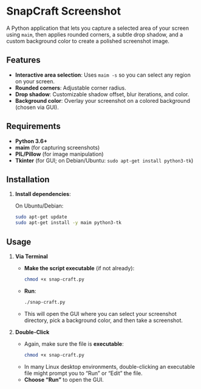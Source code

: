 # SnapCraft Screenshot

A Python application that lets you capture a selected area of your screen using `maim`, then applies rounded corners, a subtle drop shadow, and a custom background color to create a polished screenshot image.

## Features

- **Interactive area selection**: Uses `maim -s` so you can select any region on your screen.  
- **Rounded corners**: Adjustable corner radius.  
- **Drop shadow**: Customizable shadow offset, blur iterations, and color.  
- **Background color**: Overlay your screenshot on a colored background (chosen via GUI).

## Requirements

- **Python 3.6+**  
- **maim** (for capturing screenshots)  
- **PIL/Pillow** (for image manipulation)  
- **Tkinter** (for GUI; on Debian/Ubuntu: `sudo apt-get install python3-tk`)  

## Installation

1. **Install dependencies**:

   On Ubuntu/Debian:
   ```bash
   sudo apt-get update
   sudo apt-get install -y maim python3-tk

## Usage

1. **Via Terminal**  
   - **Make the script executable** (if not already):
     ```bash
     chmod +x snap-craft.py
     ```
   - **Run**:
     ```bash
     ./snap-craft.py
     ```
   - This will open the GUI where you can select your screenshot directory, pick a background color, and then take a screenshot.

2. **Double-Click**  
   - Again, make sure the file is **executable**:
     ```bash
     chmod +x snap-craft.py
     ```
   - In many Linux desktop environments, double-clicking an executable file might prompt you to “Run” or “Edit” the file.
   - **Choose “Run”** to open the GUI.  

